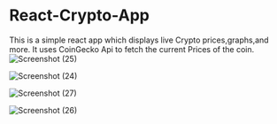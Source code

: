 # React-Crypto-App

This is a simple react app which displays live Crypto prices,graphs,and more.
It uses CoinGecko Api to fetch the current Prices of the coin.
![Screenshot (25)](https://github.com/hisekr/React-crypto-app/assets/40202261/82cbea81-71fe-4b75-bf07-aa2deb1debec)

![Screenshot (24)](https://github.com/hisekr/React-crypto-app/assets/40202261/81b68818-d16b-4e77-9605-bb356840a233)

![Screenshot (27)](https://github.com/hisekr/React-crypto-app/assets/40202261/1f7037af-dcfd-41fb-b75b-8b5bc1352c7a)

![Screenshot (26)](https://github.com/hisekr/React-crypto-app/assets/40202261/595d4e5d-c054-48f2-bce3-77087b8eea53)


